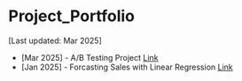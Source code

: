 # Project_Portfolio

[Last updated: Mar 2025]

* [Mar 2025] - A/B Testing Project [Link](https://github.com/Leviiest/Project_Portfolio/blob/main/AB%20Testing%20Click-Through%20Rate.ipynb)
* [Jan 2025] - Forcasting Sales with Linear Regression [Link](https://github.com/Leviiest/Project_Portfolio/blob/main/Python%20-%20EDA%20and%20Linear%20Regression%20Forcasting.ipynb)
